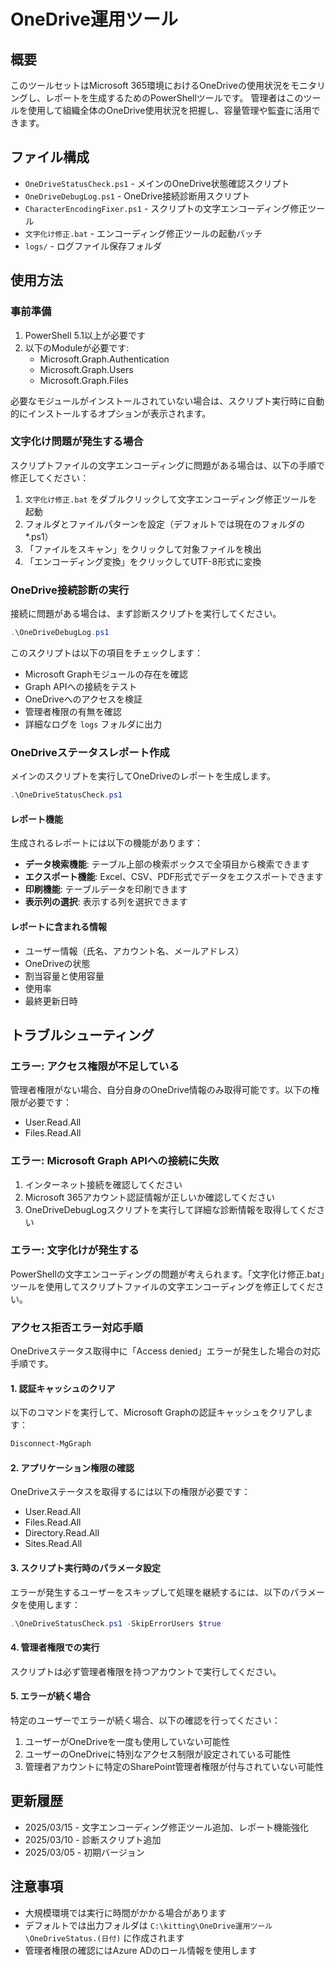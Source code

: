 ﻿# OneDrive運用ツール

## 概要
このツールセットはMicrosoft 365環境におけるOneDriveの使用状況をモニタリングし、レポートを生成するためのPowerShellツールです。
管理者はこのツールを使用して組織全体のOneDrive使用状況を把握し、容量管理や監査に活用できます。

## ファイル構成
- `OneDriveStatusCheck.ps1` - メインのOneDrive状態確認スクリプト
- `OneDriveDebugLog.ps1` - OneDrive接続診断用スクリプト
- `CharacterEncodingFixer.ps1` - スクリプトの文字エンコーディング修正ツール
- `文字化け修正.bat` - エンコーディング修正ツールの起動バッチ
- `logs/` - ログファイル保存フォルダ

## 使用方法

### 事前準備
1. PowerShell 5.1以上が必要です
2. 以下のModuleが必要です:
   - Microsoft.Graph.Authentication
   - Microsoft.Graph.Users
   - Microsoft.Graph.Files

必要なモジュールがインストールされていない場合は、スクリプト実行時に自動的にインストールするオプションが表示されます。

### 文字化け問題が発生する場合
スクリプトファイルの文字エンコーディングに問題がある場合は、以下の手順で修正してください：

1. `文字化け修正.bat` をダブルクリックして文字エンコーディング修正ツールを起動
2. フォルダとファイルパターンを設定（デフォルトでは現在のフォルダの *.ps1）
3. 「ファイルをスキャン」をクリックして対象ファイルを検出
4. 「エンコーディング変換」をクリックしてUTF-8形式に変換

### OneDrive接続診断の実行
接続に問題がある場合は、まず診断スクリプトを実行してください。

```powershell
.\OneDriveDebugLog.ps1
```

このスクリプトは以下の項目をチェックします：
- Microsoft Graphモジュールの存在を確認
- Graph APIへの接続をテスト
- OneDriveへのアクセスを検証
- 管理者権限の有無を確認
- 詳細なログを `logs` フォルダに出力

### OneDriveステータスレポート作成
メインのスクリプトを実行してOneDriveのレポートを生成します。

```powershell
.\OneDriveStatusCheck.ps1
```

#### レポート機能
生成されるレポートには以下の機能があります：

- **データ検索機能**: テーブル上部の検索ボックスで全項目から検索できます
- **エクスポート機能**: Excel、CSV、PDF形式でデータをエクスポートできます
- **印刷機能**: テーブルデータを印刷できます
- **表示列の選択**: 表示する列を選択できます

#### レポートに含まれる情報
- ユーザー情報（氏名、アカウント名、メールアドレス）
- OneDriveの状態
- 割当容量と使用容量
- 使用率
- 最終更新日時

## トラブルシューティング

### エラー: アクセス権限が不足している
管理者権限がない場合、自分自身のOneDrive情報のみ取得可能です。以下の権限が必要です：
- User.Read.All
- Files.Read.All

### エラー: Microsoft Graph APIへの接続に失敗
1. インターネット接続を確認してください
2. Microsoft 365アカウント認証情報が正しいか確認してください
3. OneDriveDebugLogスクリプトを実行して詳細な診断情報を取得してください

### エラー: 文字化けが発生する
PowerShellの文字エンコーディングの問題が考えられます。「文字化け修正.bat」ツールを使用してスクリプトファイルの文字エンコーディングを修正してください。

### アクセス拒否エラー対応手順

OneDriveステータス取得中に「Access denied」エラーが発生した場合の対応手順です。

#### 1. 認証キャッシュのクリア

以下のコマンドを実行して、Microsoft Graphの認証キャッシュをクリアします：

```powershell
Disconnect-MgGraph
```

#### 2. アプリケーション権限の確認

OneDriveステータスを取得するには以下の権限が必要です：
- User.Read.All
- Files.Read.All
- Directory.Read.All
- Sites.Read.All

#### 3. スクリプト実行時のパラメータ設定

エラーが発生するユーザーをスキップして処理を継続するには、以下のパラメータを使用します：

```powershell
.\OneDriveStatusCheck.ps1 -SkipErrorUsers $true
```

#### 4. 管理者権限での実行

スクリプトは必ず管理者権限を持つアカウントで実行してください。

#### 5. エラーが続く場合

特定のユーザーでエラーが続く場合、以下の確認を行ってください：

1. ユーザーがOneDriveを一度も使用していない可能性
2. ユーザーのOneDriveに特別なアクセス制限が設定されている可能性
3. 管理者アカウントに特定のSharePoint管理者権限が付与されていない可能性

## 更新履歴
- 2025/03/15 - 文字エンコーディング修正ツール追加、レポート機能強化
- 2025/03/10 - 診断スクリプト追加
- 2025/03/05 - 初期バージョン

## 注意事項
- 大規模環境では実行に時間がかかる場合があります
- デフォルトでは出力フォルダは `C:\kitting\OneDrive運用ツール\OneDriveStatus.(日付)` に作成されます
- 管理者権限の確認にはAzure ADのロール情報を使用します